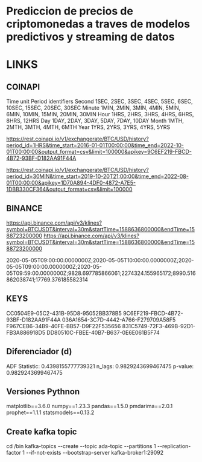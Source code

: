 # Prediccion de precios de criptomonedas a traves de modelos predictivos y streaming de datos


# LINKS

## COINAPI

Time unit 	Period identifiers
Second 	1SEC, 2SEC, 3SEC, 4SEC, 5SEC, 6SEC, 10SEC, 15SEC, 20SEC, 30SEC
Minute 	1MIN, 2MIN, 3MIN, 4MIN, 5MIN, 6MIN, 10MIN, 15MIN, 20MIN, 30MIN
Hour 	1HRS, 2HRS, 3HRS, 4HRS, 6HRS, 8HRS, 12HRS
Day 	1DAY, 2DAY, 3DAY, 5DAY, 7DAY, 10DAY
Month 	1MTH, 2MTH, 3MTH, 4MTH, 6MTH
Year 	1YRS, 2YRS, 3YRS, 4YRS, 5YRS

https://rest.coinapi.io/v1/exchangerate/BTC/USD/history?period_id=1HRS&time_start=2016-01-01T00:00:00&time_end=2022-10-01T00:00:00&output_format=csv&limit=100000&apikey=9C6EF219-FBCD-4B72-93BF-D182AA91F44A

https://rest.coinapi.io/v1/exchangerate/BTC/USD/history?period_id=30MIN&time_start=2019-10-20T21:00:00&time_end=2022-08-01T00:00:00&apikey=1D70A894-4DF0-4872-A7E5-1DBB330CF364&output_format=csv&limit=100000

## BINANCE

https://api.binance.com/api/v3/klines?symbol=BTCUSDT&interval=30m&startTime=1588636800000&endTime=1588723200000
https://api.binance.com/api/v3/klines?symbol=BTCUSDT&interval=30m&startTime=1588636800000&endTime=1588723200000


2020-05-05T09:00:00.0000000Z;2020-05-05T10:00:00.0000000Z;2020-05-05T09:00:00.0000000Z;2020-05-05T09:59:00.0000000Z;9828.697785866061;2274324.155965172;8990.516862038741;17769.376185582314

## KEYS

CC0504E9-05C2-431B-95D8-95052BB378B5
9C6EF219-FBCD-4B72-93BF-D182AA91F44A
036A1654-3C7D-4442-A766-F279709A58F5
F967CEB6-34B9-40FE-BB57-D9F22F535656
831C5749-72F3-469B-92D1-FB3A886918D5
DD80510C-FBEE-40B7-B637-0E6E061B5F74



## Diferenciador (d) 

ADF Statistic: 0.4398155777739321
n_lags: 0.9829243699467475
p-value: 0.9829243699467475


## Versiones Pythnon

matplotlib==3.6.0
numpy==1.23.3
pandas==1.5.0
pmdarima==2.0.1
prophet==1.1.1
statsmodels==0.13.2

## Create kafka topic

cd /bin
kafka-topics --create --topic ada-topic --partitions 1 --replication-factor 1 --if-not-exists --bootstrap-server kafka-broker1:29092